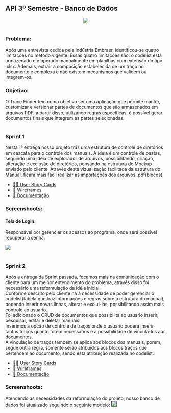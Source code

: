 ## API 3º Semestre - Banco de Dados

<p align="center"> <img src="https://user-images.githubusercontent.com/18652465/111547833-88631a00-8758-11eb-863c-ccf1e6e93f39.png"> </p>

<h1></h1> 

### Problema:
Após uma entrevista cedida pela indústria Embraer, identificou-se quatro limitações no método vigente. Essas quatro limitações são: o codelist está armazenado e é operado manualmente em planilhas com extensão do tipo .xlsx. Ademais, extrair a composição estabelecida de um traço no documento é complexa e não existem mecanismos que validem ou integrem-os. 

### Objetivo:
 O Trace Finder tem como objetivo ser uma aplicação que permite manter, customizar e versionar partes de documentos que são armazenados em arquivos PDF, a partir disso, utilizando regras específicas, é possível gerar documentos finais que integrem as partes selecionadas.

<h1> </h1>

### Sprint 1
Nesta 1ª entrega nosso projeto tráz uma estrutura de controle de diretórios em cascata para o controle dos manuais. A idéia é um controle de pastas, seguindo uma idéia de explorador de arquivos, possibilitando, criação, alteração e exclusão de diretórios, pensando na estrutura do Mockup enviado pelo cliente. Através desta vizualização facilitada da estrutura do Manual, ficará mais facil realizar as importações dos arquivos .pdf(blocos).

- [👨‍💻 User Story Cards](https://github.com/MaXximiles/API-3SEM/tree/main/User%20Story%20Cards)
- [📏 Wireframes](https://github.com/MaXximiles/API-3SEM/tree/main/Wireframes)
- [📃 Documentação](https://github.com/MaXximiles/API-3SEM/tree/main/Documenta%C3%A7%C3%A3o)
### Screenshoots:


#### Tela de Login:
Responsável por gerenciar os acessos ao programa, onde será possível recuperar a senha.

![](https://user-images.githubusercontent.com/68132461/114922109-b001dc80-9e01-11eb-9105-130a95335747.png)
<h1> </h1>


<h1> </h1>




### Sprint 2
Após a entrega da Sprint passada, focamos mais na comunicação com o cliente para um melhor entendimento do problema, através disso foi necessário uma reformulação da idéia inicial.<br>
  Conforme descrito pelo cliente há á necessidade de poder gerenciar o codelist(tabela que traz informações e regras sobre a estrutura do manual), podendo inserir novas linhas, alterar e exclui-las, possibilitando assim mais controle ao usuario.<br>
  Foi adicionado o CRUD de documentos que possibilita ao usuario inserir, pesquisar, editar e deletar manuais. <br>
  Inserimos a opção de controle de traços onde o usuario poderá inserir tantos traços quanto forem necessários e a possibilidade de vincula-los aos documentos.<br>
  A vinculação de traços tambem se aplica aos blocos dos manuais, porem, segue outra regra, somente serão atribuidos aos blocos traços que pertencem ao documento, sendo esta atribuição realizada no codelist.<br>
  
 
- [👨‍💻 User Story Cards](https://github.com/MaXximiles/API-3SEM/tree/main/User%20Story%20Cards)
- [📏 Wireframes](https://github.com/MaXximiles/API-3SEM/tree/main/Wireframes)
- [📃 Documentação](https://github.com/MaXximiles/API-3SEM/tree/main/Documenta%C3%A7%C3%A3o)

### Screenshoots:
 Atendendo as necessidades da reformulação do projeto, nosso banco de dados foi atualizado seguindo o seguinte modelo:
<img src=https://user-images.githubusercontent.com/18652465/115090209-a86a3280-9eea-11eb-9f20-b9238a84cced.jpeg border=1 />



<h1> </h1>

